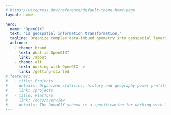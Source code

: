 ```yaml
---
# https://vitepress.dev/reference/default-theme-home-page
layout: home

hero:
  name: "OpenGIX"
  text: "is geospatial information transformation."
  tagline: Organize complex data-imbued geometry into geospacial layers to enable interactivity in maps and graphs.
  actions:
    - theme: brand
      text: What is OpenGIX?
      link: /about
    - theme: alt
      text: Working with OpenGIX ->
      link: /getting-started
# features:
#   - title: Projects
#     details: Organized statisics, history and geography power profits and sustainability.
#     link: /projects
#   - title: Platform
#     link: /docs/overview
#     details: The OpenGIX schema is a specification for working with GIS layers and data.
---
```

